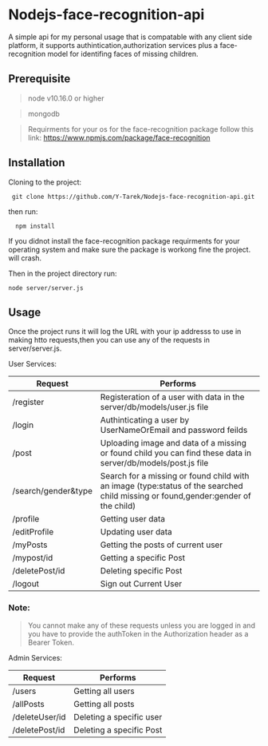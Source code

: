 # Nodejs-face-recognition-api
  A simple api for my personal usage that is compatable with any client side platform, it supports authintication,authorization services plus a face-recognition model for identifing faces of missing children.
## Prerequisite
   >node v10.16.0 or higher
 
   >mongodb
  
   >Requirments for your os for the face-recognition package follow this link: https://www.npmjs.com/package/face-recognition
  
  ## Installation
  Cloning to the project: 
  
     git clone https://github.com/Y-Tarek/Nodejs-face-recognition-api.git
   
   then run: 
      
      npm install 
   
   If you didnot install the face-recognition package requirments for your operating system and make sure the package is workong fine the project. will crash.
   
   Then in the project directory run:
   
    node server/server.js
   
   
  ## Usage
   Once the project runs it will log the URL with your ip addresss to use in making htto requests,then you can use any of the 
   requests in server/server.js.
   
   User Services:
    
   Request | Performs
------------ | -------------
/register | Registeration of a user with data in the server/db/models/user.js file
/login | Authinticating a user by UserNameOrEmail and password feilds
/post | Uploading image and data of a missing or found child you can find these data in server/db/models/post.js file
/search/gender&type | Search for a missing or found child with an image (type:status of the searched child missing or found,gender:gender of the child)
/profile | Getting user data
/editProfile | Updating user data
/myPosts | Getting the posts of current user
/mypost/id | Getting a specific Post
/deletePost/id | Deleting specific Post
/logout | Sign out Current User

### Note:
   > You cannot make any of these requests unless you are logged in and you have to provide the authToken in the Authorization header as a Bearer Token.
   
   Admin Services:
   
  Request | Performs
------------ | -------------
/users | Getting all users
/allPosts | Getting all posts
/deleteUser/id | Deleting a specific user
/deletePost/id | Deleting a specific Post

   
   

